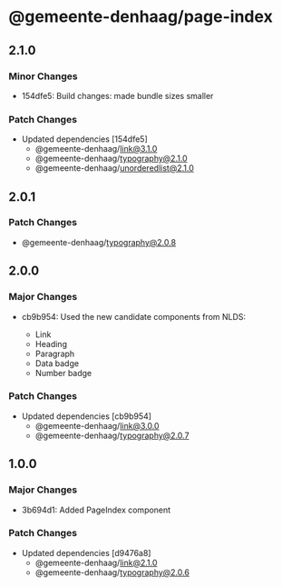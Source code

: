 # @gemeente-denhaag/page-index

## 2.1.0

### Minor Changes

- 154dfe5: Build changes: made bundle sizes smaller

### Patch Changes

- Updated dependencies [154dfe5]
  - @gemeente-denhaag/link@3.1.0
  - @gemeente-denhaag/typography@2.1.0
  - @gemeente-denhaag/unorderedlist@2.1.0

## 2.0.1

### Patch Changes

- @gemeente-denhaag/typography@2.0.8

## 2.0.0

### Major Changes

- cb9b954: Used the new candidate components from NLDS:

  - Link
  - Heading
  - Paragraph
  - Data badge
  - Number badge

### Patch Changes

- Updated dependencies [cb9b954]
  - @gemeente-denhaag/link@3.0.0
  - @gemeente-denhaag/typography@2.0.7

## 1.0.0

### Major Changes

- 3b694d1: Added PageIndex component

### Patch Changes

- Updated dependencies [d9476a8]
  - @gemeente-denhaag/link@2.1.0
  - @gemeente-denhaag/typography@2.0.6
